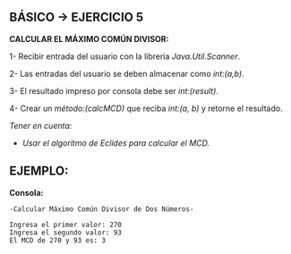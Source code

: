 <h2>BÁSICO -> EJERCICIO 5</h2>

**CALCULAR EL MÁXIMO COMÚN DIVISOR:**

1- Recibir entrada del usuario con la libreria *Java.Util.Scanner*.

2- Las entradas del usuario se deben almacenar como *int:(a,b)*.

3- El resultado impreso por consola debe ser *int:(result)*.

4- Crear un *método:(calcMCD)* que reciba *int:(a, b)* y retorne el resultado.

*Tener en cuenta:*
* *Usar el algoritmo de Eclides para calcular el MCD.*

<h2>EJEMPLO:</h2>

**Consola:**

```
-Calcular Máximo Común Divisor de Dos Números-

Ingresa el primer valor: 270
Ingresa el segundo valor: 93
El MCD de 270 y 93 es: 3
```